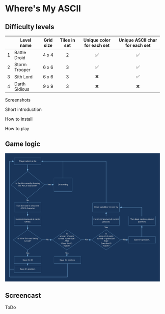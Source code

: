 # Where's My ASCII

## Difficulty levels

| | Level name | Grid size | Tiles in set | Unique color for each set | Unique ASCII char for each set |
|:-:|---|:-:|:-:|:-:|:-:|
| 1 | Battle Droid | 4 x 4 | 2 | ✅ | ✅ |
| 2 | Storm Trooper | 6 x 6 | 3 | ✅ | ✅ |
| 3 | Sith Lord | 6 x 6 | 3 | ❌ | ✅ |
| 4 | Darth Sidious | 9 x 9 | 3 | ❌ | ❌ |


Screenshots

Short introduction

How to install

How to play

## Game logic

![game-logic-flowchart](./img/game-logic-flowchart.png)

## Screencast

ToDo
